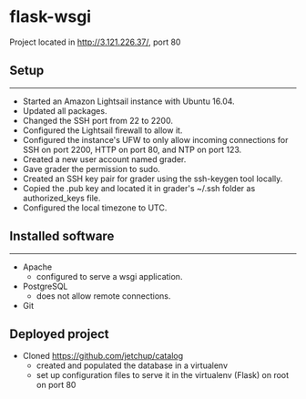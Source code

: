# flask-wsgi

Project located in http://3.121.226.37/, port 80

## Setup
-----------------
* Started an Amazon Lightsail instance with Ubuntu 16.04.
* Updated all packages.
* Changed the SSH port from 22 to 2200.
* Configured the Lightsail firewall to allow it.
* Configured  the instance's UFW to only allow incoming connections for SSH on port 2200, HTTP on port 80, and NTP on port 123.
* Created a new user account named grader.
* Gave grader the permission to sudo.
* Created an SSH key pair for grader using the ssh-keygen tool locally.
* Copied the .pub key and located it in grader's ~/.ssh folder as authorized_keys file.
* Configured the local timezone to UTC.

## Installed software
-----------------
* Apache
    * configured to serve a wsgi application.
* PostgreSQL
    * does not allow remote connections.
* Git

## Deployed project
* Cloned https://github.com/jetchup/catalog
    * created and populated the database in a virtualenv
    * set up configuration files to serve it in the virtualenv (Flask) on root on port 80
